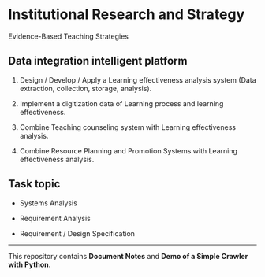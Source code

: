 # Institutional Research and Strategy

Evidence-Based Teaching Strategies


## Data integration intelligent platform

1. Design / Develop / Apply a Learning effectiveness analysis system (Data extraction, collection, storage, analysis).

2. Implement a digitization data of Learning process and learning effectiveness.

3. Combine Teaching counseling system with Learning effectiveness analysis.

4. Combine Resource Planning and Promotion Systems with Learning effectiveness analysis.


## Task topic

* Systems Analysis

* Requirement Analysis

* Requirement / Design Specification

---

This repository contains **Document Notes** and **Demo of a Simple Crawler with Python**.
